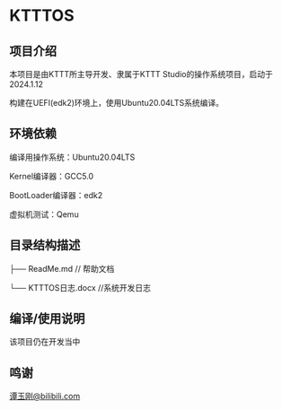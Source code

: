 # KTTTOS
## 项目介绍
本项目是由KTTT所主导开发、隶属于KTTT Studio的操作系统项目，启动于2024.1.12

构建在UEFI(edk2)环境上，使用Ubuntu20.04LTS系统编译。

## 环境依赖
编译用操作系统：Ubuntu20.04LTS

Kernel编译器：GCC5.0

BootLoader编译器：edk2

虚拟机测试：Qemu

## 目录结构描述
├── ReadMe.md           // 帮助文档

└── KTTTOS日志.docx     //系统开发日志

## 编译/使用说明
该项目仍在开发当中

## 鸣谢
谭玉刚@bilibili.com
